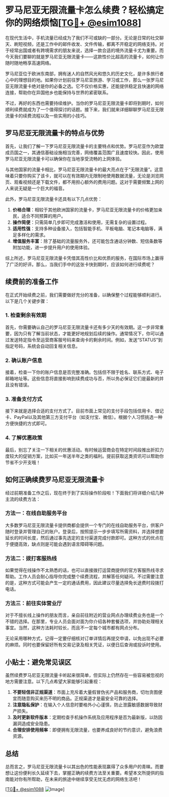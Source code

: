 # 罗马尼亚无限流量卡怎么续费？轻松搞定你的网络烦恼[[TG💪+ @esim1088](https://t.me/s/esim1088)]

在现代生活中，手机流量已经成为了我们不可或缺的一部分。无论是日常的社交聊天、刷短视频，还是工作中的邮件收发、文件传输，都离不开稳定的网络支持。对于经常出国或者有跨境需求的朋友来说，选择一款合适的境外流量卡尤为重要。而今天我们要聊的就是罗马尼亚无限流量卡——这款性价比超高的流量卡，如何让你随时随地畅享高速网络。

罗马尼亚位于欧洲东南部，拥有迷人的自然风光和悠久的历史文化，是许多旅行者心中的理想目的地。如果你计划前往罗马尼亚旅游、学习或工作，那么一张罗马尼亚无限流量卡绝对是你的必备之选。它不仅价格实惠，还能提供稳定且快速的网络连接，帮助你在异国他乡也能保持与世界的紧密联系。

不过，再好的东西也需要持续维护。当你的罗马尼亚无限流量卡即将到期时，如何顺利续费就成为了一个值得探讨的话题。接下来，我们就来详细聊聊罗马尼亚无限流量卡的续费流程以及一些实用的小技巧。

## 罗马尼亚无限流量卡的特点与优势

首先，让我们了解一下罗马尼亚无限流量卡的主要特点和优势。罗马尼亚作为欧盟成员国之一，其通信基础设施相当完善，网络覆盖范围广且速度较快。因此，使用罗马尼亚无限流量卡可以确保你在当地享受流畅的上网体验。

与其他国家的流量卡相比，罗马尼亚无限流量卡的最大亮点在于“无限流量”。这意味着只要你购买了该卡，就可以在有效期内无限制地使用数据流量，无论是浏览网页、观看视频还是下载文件，都不用担心额外的费用问题。这对于需要频繁上网的人来说无疑是一个巨大的福音。

此外，罗马尼亚无限流量卡还具有以下几点优势：

1. **价格合理**：相较于其他欧洲国家的流量卡，罗马尼亚无限流量卡的价格更加亲民，适合不同预算的用户。
2. **操作简便**：只需简单几步即可完成激活和使用，无需复杂的设置过程。
3. **适用性强**：支持多种设备接入，包括智能手机、平板电脑、笔记本电脑等，满足多样化的需求。
4. **增值服务丰富**：除了基础的流量服务外，还可能包含通话分钟数、短信条数等附加功能，进一步提升用户的使用体验。

综上所述，罗马尼亚无限流量卡凭借其高性价比和优质的服务，在国际市场上赢得了广泛的好评。那么，当我们手中的这张卡快到期时，应该如何进行续费呢？

## 续费前的准备工作

在正式开始续费之前，我们需要做好充分的准备，以确保整个过程能够顺利进行。以下是几个关键步骤：

### 1. 检查剩余有效期

首先，你需要确认自己的罗马尼亚无限流量卡还有多少天的有效期。这一步非常重要，因为只有了解当前状态，才能更好地规划后续的操作。通常情况下，你可以通过发送特定指令至运营商客服号码来查询卡的剩余时间。例如，发送“STATUS”到指定号码，系统会自动回复相关信息。

### 2. 确认账户信息

接着，检查一下你的账户信息是否完整准确。包括但不限于姓名、联系方式、电子邮箱地址等。这些信息将直接影响到续费成功与否，所以务必保证它们是最新的并且没有错误。

### 3. 准备支付方式

接下来就是选择合适的支付方式了。目前市面上常见的支付手段包括信用卡、借记卡、PayPal以及其他第三方支付平台（如支付宝、微信）。根据个人习惯挑选一种方便快捷的方式即可。

### 4. 了解优惠政策

最后，别忘了关注一下相关的优惠活动。有时候运营商会在特定时间段推出折扣力度较大的促销方案，比如买一年送半年之类的福利。提前获取这类资讯可以帮助你节省不少开支哦！

## 如何正确续费罗马尼亚无限流量卡

经过前期准备工作之后，现在终于到了实际操作阶段啦！下面我们将详细介绍几种主流的续费方法：

### 方法一：在线自助服务平台

大多数罗马尼亚无限流量卡提供商都会提供一个专门的在线自助服务平台，供客户随时登录并管理自己的账户。登录后，按照提示一步步填写所需资料，并选择想要延长的时间长度，然后通过事先选定的支付渠道完成付款即可。这种方式的优点在于便捷高效，缺点则是可能会遇到语言障碍等问题。

### 方法二：拨打客服热线

如果觉得在线操作不太熟悉的话，也可以直接拨打运营商提供的官方客服热线寻求帮助。工作人员会耐心指导你完成整个续费流程，并解答任何疑问。不过需要注意的是，这种方式可能会产生一定的通话费用，因此建议尽量选择免长途费时段拨打电话。

### 方法三：前往实体营业厅

对于不擅长线上操作的朋友而言，亲自前往附近的营业网点办理续费业务也是一个不错的选择。在那里，专业人员会面对面为你介绍各种套餐选项，并协助处理相关事宜。当然，这种方法耗时较长，而且不一定每个城市都有网点分布。

无论采用哪种方式，记得一定要仔细核对订单详情后再提交申请，以免出现不必要的麻烦。同时也要保留好所有交易记录及相关凭证，以便日后查询或投诉时使用。

## 小贴士：避免常见误区

虽然续费罗马尼亚无限流量卡听起来很简单，但实际上仍然存在一些容易被忽视的地方需要注意。以下几点希望大家能够引起重视：

1. **不要轻信非正规渠道**：市面上充斥着大量假冒伪劣产品和服务商，切勿贪图便宜而随意购买来历不明的商品。正规渠道才是最安全可靠的选择。
2. **注意隐私保护**：在输入个人信息时要格外小心谨慎，防止泄露敏感数据导致财产损失。
3. **及时更新软件版本**：定期检查手机操作系统及应用程序是否为最新版，以防因漏洞造成安全隐患。
4. **合理安排使用频率**：即便拥有无限流量，也要养成良好的节约意识，避免浪费资源。

## 总结

总而言之，罗马尼亚无限流量卡以其出色的性能表现赢得了众多用户的青睐。而要想让这份便利长久延续下去，掌握正确的续费方法至关重要。希望本文所提供的指南能对你有所帮助，在未来的旅途中继续享受无忧无虑的网络生活吧！

[[TG💪+ @esim1088](https://t.me/s/esim1088) ![Image](https://i.postimg.cc/4NQfJmqS/Snipaste-2025-05-13-00-14-12.png)]